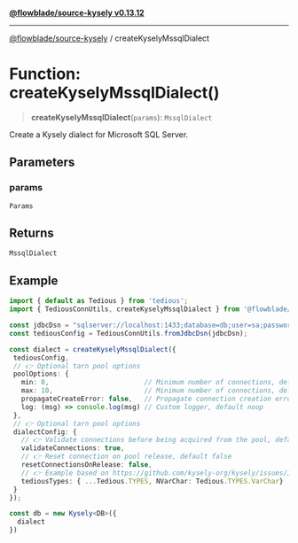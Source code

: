 [**@flowblade/source-kysely v0.13.12**](../README.md)

***

[@flowblade/source-kysely](../README.md) / createKyselyMssqlDialect

# Function: createKyselyMssqlDialect()

> **createKyselyMssqlDialect**(`params`): `MssqlDialect`

Create a Kysely dialect for Microsoft SQL Server.

## Parameters

### params

`Params`

## Returns

`MssqlDialect`

## Example

```typescript
import { default as Tedious } from 'tedious';
import { TediousConnUtils, createKyselyMssqlDialect } from '@flowblade/source-kysely';

const jdbcDsn = "sqlserver://localhost:1433;database=db;user=sa;password=pwd;trustServerCertificate=true;encrypt=false";
const tediousConfig = TediousConnUtils.fromJdbcDsn(jdbcDsn);

const dialect = createKyselyMssqlDialect({
 tediousConfig,
 // 👉 Optional tarn pool options
 poolOptions: {
   min: 0,                        // Minimum number of connections, default 0
   max: 10,                       // Minimum number of connections, default 10
   propagateCreateError: false,   // Propagate connection creation errors, default false
   log: (msg) => console.log(msg) // Custom logger, default noop
 },
 // 👉 Optional tarn pool options
 dialectConfig: {
   // 👉 Validate connections before being acquired from the pool, default true
   validateConnections: true,
   // 👉 Reset connection on pool release, default false
   resetConnectionsOnRelease: false,
   // 👉 Example based on https://github.com/kysely-org/kysely/issues/1161#issuecomment-2384539764
   tediousTypes: { ...Tedious.TYPES, NVarChar: Tedious.TYPES.VarChar}
 }
});

const db = new Kysely<DB>({
  dialect
})
```
